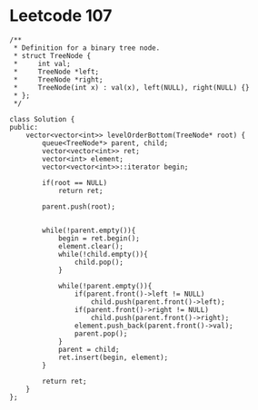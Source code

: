 # Leetcode 107
    /**
     * Definition for a binary tree node.
     * struct TreeNode {
     *     int val;
     *     TreeNode *left;
     *     TreeNode *right;
     *     TreeNode(int x) : val(x), left(NULL), right(NULL) {}
     * };
     */

    class Solution {
    public:
        vector<vector<int>> levelOrderBottom(TreeNode* root) {
            queue<TreeNode*> parent, child;
            vector<vector<int>> ret;
            vector<int> element;
            vector<vector<int>>::iterator begin;

            if(root == NULL)
                return ret;

            parent.push(root);


            while(!parent.empty()){
                begin = ret.begin();
                element.clear();
                while(!child.empty()){
                    child.pop();
                }

                while(!parent.empty()){
                    if(parent.front()->left != NULL)
                        child.push(parent.front()->left);
                    if(parent.front()->right != NULL)
                        child.push(parent.front()->right);
                    element.push_back(parent.front()->val);
                    parent.pop();
                }
                parent = child;
                ret.insert(begin, element);
            }

            return ret;
        }
    };
